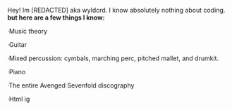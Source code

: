 Hey! Im [REDACTED] aka wyldcrd. I know absolutely nothing about coding.
**but here are a few things I know:**

·Music theory

·Guitar

·Mixed percussion: cymbals, marching perc, pitched mallet, and drumkit.

·Piano

·The entire Avenged Sevenfold discography

·Html ig
<!---
wyldcrd/wyldcrd is a ✨ special ✨ repository because its `README.md` (this file) appears on your GitHub profile.
You can click the Preview link to take a look at your changes.
--->
